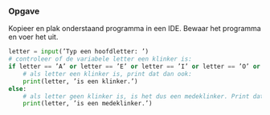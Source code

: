 ### Opgave

Kopieer en plak onderstaand programma in een IDE. Bewaar het programma en voer het uit.

```python
letter = input(’Typ een hoofdletter: ’)
# controleer of de variabele letter een klinker is:
if letter == ’A’ or letter == ’E’ or letter == ’I’ or letter == ’O’ or letter == ’U’:
    # als letter een klinker is, print dat dan ook:
    print(letter, ’is een klinker.’)
else:
    # als letter geen klinker is, is het dus een medeklinker. Print dat dan ook:
    print(letter, ’is een medeklinker.’)
```
